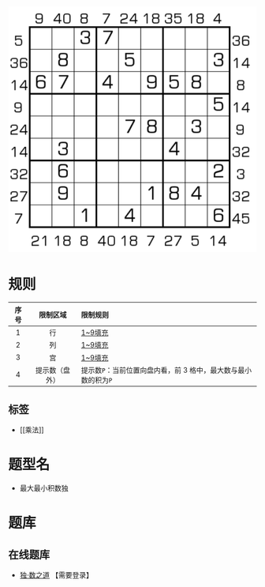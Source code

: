 ![](../../../../images/sudoku/最大最小积数独.png)

# 规则

| 序号  |  限制区域   | 限制规则                                 |
|:---:|:-------:|:-------------------------------------|
|  1  |    行    | [1~9填充]                              |
|  2  |    列    | [1~9填充]                              |
|  3  |    宫    | [1~9填充]                              |
|  4  | 提示数（盘外） | 提示数`P`：当前位置向盘内看，前 3 格中，最大数与最小数的积为`P` |

## 标签

- [[乘法]]

# 题型名

- 最大最小积数独

# 题库

## 在线题库

- [独·数之道](http://www.sudokufans.org.cn/lx/game.index.php?type=mm2) 【需要登录】

[1~9填充]: ../../../../rules.md#1to9填充
